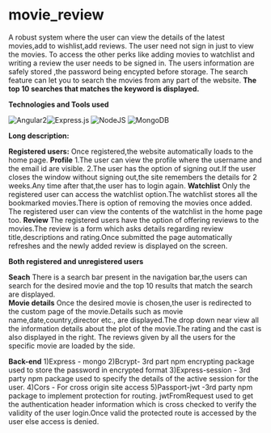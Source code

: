 # movie_review
  A robust system where the user can view the details of the latest movies,add to wishlist,add reviews.
  The user need not sign in just to view the movies.
  To access the other perks like adding movies to watchlist and writing a review the user needs to be signed in.
  The users information are safely stored ,the password being encypted before storage.
  The search feature can let you to search the movies from any part of the website.
      **The top 10 searches that matches the keyword is displayed.**
        
**Technologies and Tools used**

  ![Angular2](https://img.shields.io/badge/angular-%23E23237.svg?style=for-the-badge&logo=angular&logoColor=white)![Express.js](https://img.shields.io/badge/express.js-%23404d59.svg?style=for-the-badge&logo=express&logoColor=%2361DAFB) ![NodeJS](https://img.shields.io/badge/node.js-6DA55F?style=for-the-badge&logo=node.js&logoColor=white) ![MongoDB](https://img.shields.io/badge/MongoDB-%234ea94b.svg?style=for-the-badge&logo=mongodb&logoColor=white)
   
**Long description:**

**Registered users:**
    Once registered,the website automatically loads to the home page.
**Profile**
        1.The user can view the profile where the username and the email id are visible.
        2.The user has the option of signing out.If the user closes the window without signing out,the site remembers the details for 2 weeks.Any time after that,the user has to login again.
 **Watchlist**
        Only the registered user can access the watchlist option.The watchlist stores all the bookmarked movies.There is option of removing the movies once added.
        The registered user can view the contents of the watchlist in the home page too.
**Review**
The registered users have the option of offering reviews to the movies.The review is a form which asks details regarding review title,descriptions and rating.Once submitted the page automatically refreshes and the newly added review is displayed on the screen.

**Both registered and unregistered users**

**Seach**
  There is a search bar present in the navigation bar,the users can search for the desired movie and the top 10 results that match the search are displayed.       
   **Movie details**
        Once the desired movie is chosen,the user is redirected to the custom page of the movie.Details such as movie name,date,country,director etc., are displayed.The drop down near view all the information details about the plot of the movie.The rating and the cast is also displayed in the right.
    The reviews given by all the users for the specific movie are loaded by the side.

**Back-end**
    1)Express - mongo
    2)Bcrypt- 3rd part npm encrypting package used to store the password in encrypted format
    3)Express-session - 3rd party npm package used to specify the details of the active session for the user.
    4)Cors - For cross origin site access
    5)Passport-jwt -3rd party npm package to implement protection for routing. jwtFromRequest used to get the  authentication header information which is cross checked to verify the validity of the user login.Once valid the protected route is accessed by the user else access is denied.

    

